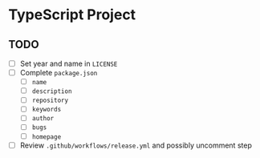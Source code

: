 # TypeScript Project

## TODO

- [ ] Set year and name in `LICENSE`
- [ ] Complete `package.json`
  - [ ] `name`
  - [ ] `description`
  - [ ] `repository`
  - [ ] `keywords`
  - [ ] `author`
  - [ ] `bugs`
  - [ ] `homepage`
- [ ] Review `.github/workflows/release.yml` and possibly uncomment step
